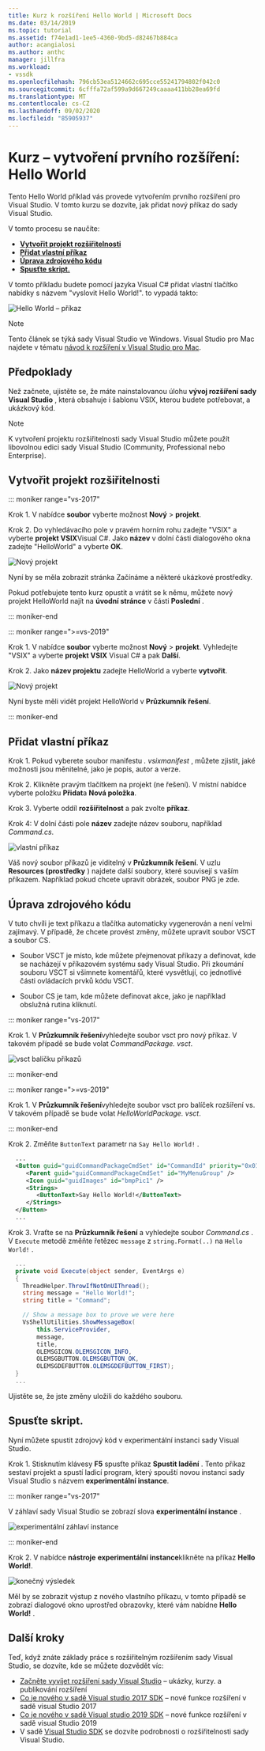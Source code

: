 ```yaml
---
title: Kurz k rozšíření Hello World | Microsoft Docs
ms.date: 03/14/2019
ms.topic: tutorial
ms.assetid: f74e1ad1-1ee5-4360-9bd5-d82467b884ca
author: acangialosi
ms.author: anthc
manager: jillfra
ms.workload:
- vssdk
ms.openlocfilehash: 796cb53ea5124662c695cce55241794802f042c0
ms.sourcegitcommit: 6cfffa72af599a9d667249caaaa411bb28ea69fd
ms.translationtype: MT
ms.contentlocale: cs-CZ
ms.lasthandoff: 09/02/2020
ms.locfileid: "85905937"
---
```

# <a name="tutorial---create-your-first-extension-hello-world"></a>Kurz – vytvoření prvního rozšíření: Hello World

Tento Hello World příklad vás provede vytvořením prvního rozšíření pro Visual Studio. V tomto kurzu se dozvíte, jak přidat nový příkaz do sady Visual Studio.

V tomto procesu se naučíte:

* **[Vytvořit projekt rozšiřitelnosti](#create-an-extensibility-project)**
* **[Přidat vlastní příkaz](#add-a-custom-command)**
* **[Úprava zdrojového kódu](#modify-the-source-code)**
* **[Spusťte skript.](#run-it)**

V tomto příkladu budete pomocí jazyka Visual C# přidat vlastní tlačítko nabídky s názvem "vyslovit Hello World!". to vypadá takto:

![Hello World – příkaz](media/hello-world-say-hello-world.png)

> [!NOTE]
> Tento článek se týká sady Visual Studio ve Windows. Visual Studio pro Mac najdete v tématu [návod k rozšíření v Visual Studio pro Mac](/visualstudio/mac/extending-visual-studio-mac-walkthrough).

## <a name="prerequisites"></a>Předpoklady

Než začnete, ujistěte se, že máte nainstalovanou úlohu **vývoj rozšíření sady Visual Studio** , která obsahuje i šablonu VSIX, kterou budete potřebovat, a ukázkový kód.

> [!NOTE]
> K vytvoření projektu rozšiřitelnosti sady Visual Studio můžete použít libovolnou edici sady Visual Studio (Community, Professional nebo Enterprise).

## <a name="create-an-extensibility-project"></a>Vytvořit projekt rozšiřitelnosti

::: moniker range="vs-2017"

Krok 1. V nabídce **soubor** vyberte možnost **Nový**  >  **projekt**.

Krok 2. Do vyhledávacího pole v pravém horním rohu zadejte "VSIX" a vyberte **projekt VSIX**Visual C#. Jako **název** v dolní části dialogového okna zadejte "HelloWorld" a vyberte **OK**.

![Nový projekt](media/hello-world-new-project.png)

Nyní by se měla zobrazit stránka Začínáme a některé ukázkové prostředky.

Pokud potřebujete tento kurz opustit a vrátit se k němu, můžete nový projekt HelloWorld najít na **úvodní stránce** v části **Poslední** .

::: moniker-end

::: moniker range=">=vs-2019"

Krok 1. V nabídce **soubor** vyberte možnost **Nový**  >  **projekt**. Vyhledejte "VSIX" a vyberte **projekt VSIX** Visual C# a pak **Další**.

Krok 2. Jako **název projektu** zadejte HelloWorld a vyberte **vytvořit**.

![Nový projekt](media/hello-world-new-project-2019.png)

Nyní byste měli vidět projekt HelloWorld v **Průzkumník řešení**.

::: moniker-end

## <a name="add-a-custom-command"></a>Přidat vlastní příkaz

Krok 1. Pokud vyberete soubor manifestu *. vsixmanifest* , můžete zjistit, jaké možnosti jsou měnitelné, jako je popis, autor a verze.

Krok 2. Klikněte pravým tlačítkem na projekt (ne řešení). V místní nabídce vyberte položku **Přidat**a **Nová položka**.

Krok 3. Vyberte oddíl **rozšiřitelnost** a pak zvolte **příkaz**.

Krok 4: V dolní části pole **název** zadejte název souboru, například *Command.cs*.

![vlastní příkaz](media/hello-world-vsix-command.png)

Váš nový soubor příkazů je viditelný v **Průzkumník řešení**. V uzlu **Resources (prostředky** ) najdete další soubory, které souvisejí s vaším příkazem. Například pokud chcete upravit obrázek, soubor PNG je zde.

## <a name="modify-the-source-code"></a>Úprava zdrojového kódu

V tuto chvíli je text příkazu a tlačítka automaticky vygenerován a není velmi zajímavý. V případě, že chcete provést změny, můžete upravit soubor VSCT a soubor CS.

* Soubor VSCT je místo, kde můžete přejmenovat příkazy a definovat, kde se nacházejí v příkazovém systému sady Visual Studio. Při zkoumání souboru VSCT si všimnete komentářů, které vysvětlují, co jednotlivé části ovládacích prvků kódu VSCT.

* Soubor CS je tam, kde můžete definovat akce, jako je například obslužná rutina kliknutí.

::: moniker range="vs-2017"

Krok 1. V **Průzkumník řešení**vyhledejte soubor vsct pro nový příkaz. V takovém případě se bude volat *CommandPackage. vsct*.

![vsct balíčku příkazů](media/hello-world-command-package-vsct.png)

::: moniker-end

::: moniker range=">=vs-2019"

Krok 1. V **Průzkumník řešení**vyhledejte soubor vsct pro balíček rozšíření vs. V takovém případě se bude volat *HelloWorldPackage. vsct*.

::: moniker-end

Krok 2. Změňte `ButtonText` parametr na `Say Hello World!` .

```xml
  ...
  <Button guid="guidCommandPackageCmdSet" id="CommandId" priority="0x0100" type="Button">
     <Parent guid="guidCommandPackageCmdSet" id="MyMenuGroup" />
     <Icon guid="guidImages" id="bmpPic1" />
     <Strings>
        <ButtonText>Say Hello World!</ButtonText>
     </Strings>
  </Button>
  ...
```

Krok 3. Vraťte se na **Průzkumník řešení** a vyhledejte soubor *Command.cs* . V `Execute` metodě změňte řetězec `message` z `string.Format(..)` na `Hello World!` .

```csharp
  ...
  private void Execute(object sender, EventArgs e)
  {
    ThreadHelper.ThrowIfNotOnUIThread();
    string message = "Hello World!";
    string title = "Command";

    // Show a message box to prove we were here
    VsShellUtilities.ShowMessageBox(
        this.ServiceProvider,
        message,
        title,
        OLEMSGICON.OLEMSGICON_INFO,
        OLEMSGBUTTON.OLEMSGBUTTON_OK,
        OLEMSGDEFBUTTON.OLEMSGDEFBUTTON_FIRST);
  }
  ...
```

Ujistěte se, že jste změny uložili do každého souboru.

## <a name="run-it"></a>Spusťte skript.

Nyní můžete spustit zdrojový kód v experimentální instanci sady Visual Studio.

Krok 1. Stisknutím klávesy **F5** spusťte příkaz **Spustit ladění** . Tento příkaz sestaví projekt a spustí ladicí program, který spouští novou instanci sady Visual Studio s názvem **experimentální instance**.

::: moniker range="vs-2017"

V záhlaví sady Visual Studio se zobrazí slova **experimentální instance** .

![experimentální záhlaví instance](media/hello-world-exp-instance.png)

::: moniker-end

Krok 2. V nabídce **nástroje** **experimentální instance**klikněte na příkaz **Hello World!**.

![konečný výsledek](media/hello-world-final-result.png)

Měl by se zobrazit výstup z nového vlastního příkazu, v tomto případě se zobrazí dialogové okno uprostřed obrazovky, které vám nabídne **Hello World!** .

## <a name="next-steps"></a>Další kroky

Teď, když znáte základy práce s rozšiřitelným rozšířením sady Visual Studio, se dozvíte, kde se můžete dozvědět víc:

* [Začněte vyvíjet rozšíření sady Visual Studio](starting-to-develop-visual-studio-extensions.md) – ukázky, kurzy. a publikování rozšíření
* [Co je nového v sadě Visual studio 2017 SDK](what-s-new-in-the-visual-studio-2017-sdk.md) – nové funkce rozšíření v sadě visual Studio 2017
* [Co je nového v sadě Visual studio 2019 SDK](whats-new-visual-studio-2019-sdk.md) – nové funkce rozšíření v sadě visual Studio 2019
* V sadě [Visual Studio SDK](internals/inside-the-visual-studio-sdk.md) se dozvíte podrobnosti o rozšiřitelnosti sady Visual Studio.
